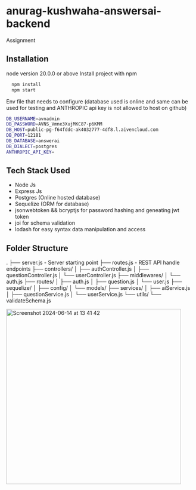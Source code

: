 # anurag-kushwaha-answersai-backend
 Assignment


## Installation
node version 20.0.0 or above
Install project with npm

```bash
  npm install
  npm start
```
Env file that needs to configure (database used is online and same can be used for testing and ANTHROPIC api key is not allowed to host on github)
```bash
DB_USERNAME=avnadmin
DB_PASSWORD=AVNS_Vmne3XujMKC87-p6KMM
DB_HOST=public-pg-f64fddc-ak4032777-4df8.l.aivencloud.com
DB_PORT=12181
DB_DATABASE=answerai
DB_DIALECT=postgres
ANTHROPIC_API_KEY=
```
## Tech Stack Used 

- Node Js
- Express Js
- Postgres (Online hosted database)
- Sequelize (ORM for database)
- jsonwebtoken && bcryptjs for password hashing and geneating jwt token
- joi for schema validation
- lodash for easy syntax data manipulation and access

## Folder Structure
.
├── server.js - Server starting point
├── routes.js - REST API handle endpoints
├── controllers/ 
│   ├── authController.js
│   ├── questionController.js
│   └── userController.js
├── middlewares/
│   └── auth.js
├── routes/
│   ├── auth.js
│   ├── question.js
│   └── user.js
├── sequelize/
│   ├── config/
│   └── models/
├── services/
│   ├── aiService.js
│   ├── questionService.js
│   └── userService.js
└── utils/
    └── validateSchema.js

    
<img width="469" alt="Screenshot 2024-06-14 at 13 41 42" src="https://github.com/Anurag-kuswaha/anurag-kushwaha-AnswersAi-Backend/assets/73064862/f29ed32f-db67-42ab-9e72-a9612bc5ed19">

